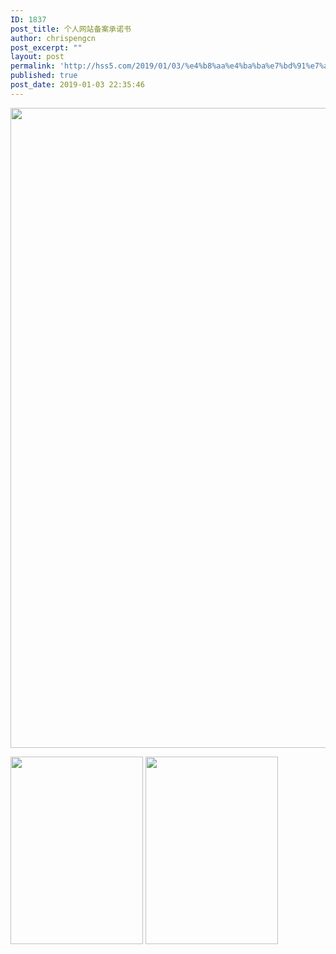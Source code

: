 ```yaml
---
ID: 1837
post_title: 个人网站备案承诺书
author: chrispengcn
post_excerpt: ""
layout: post
permalink: 'http://hss5.com/2019/01/03/%e4%b8%aa%e4%ba%ba%e7%bd%91%e7%ab%99%e5%a4%87%e6%a1%88%e6%89%bf%e8%af%ba%e4%b9%a6/'
published: true
post_date: 2019-01-03 22:35:46
---
```

<a href="http://hss5.com/wp-content/uploads/2019/01/9358d109b3de9c821fd81bcc6e81800a19d84330.jpg"><img class="alignnone size-large wp-image-1839" src="http://hss5.com/wp-content/uploads/2019/01/9358d109b3de9c821fd81bcc6e81800a19d84330-724x1024.jpg" alt="" width="724" height="1024" /></a>

<img class="alignnone size-medium wp-image-1840" src="http://hss5.com/wp-content/uploads/2019/01/TB1LFr1OpXXXXbOapXXXXXXXXXX-1240-1754-212x300.jpg" alt="" width="212" height="300" /> <img class="alignnone size-medium wp-image-1841" src="http://hss5.com/wp-content/uploads/2019/01/网站备案承诺书-1-212x300.jpg" alt="" width="212" height="300" />